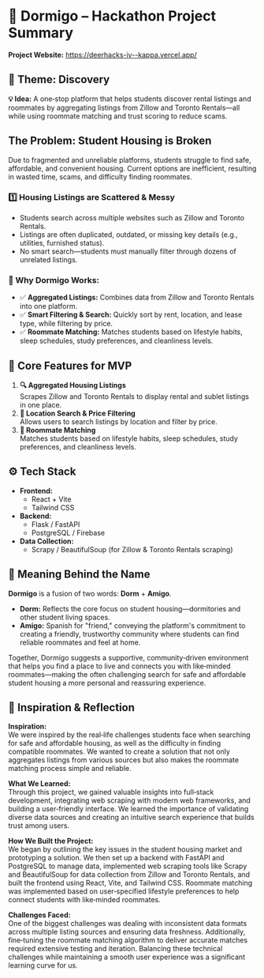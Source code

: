 # 🏡 Dormigo – Hackathon Project Summary
**Project Website:** https://deerhacks-iv--kappa.vercel.app/

## 🚀 Theme: Discovery
**💡 Idea:** A one‑stop platform that helps students discover rental listings and roommates by aggregating listings from Zillow and Toronto Rentals—all while using roommate matching and trust scoring to reduce scams.

## The Problem: Student Housing is Broken
Due to fragmented and unreliable platforms, students struggle to find safe, affordable, and convenient housing. Current options are inefficient, resulting in wasted time, scams, and difficulty finding roommates.

### 1️⃣ Housing Listings are Scattered & Messy
- Students search across multiple websites such as Zillow and Toronto Rentals.
- Listings are often duplicated, outdated, or missing key details (e.g., utilities, furnished status).
- No smart search—students must manually filter through dozens of unrelated listings.

### 🔹 Why Dormigo Works:
- ✅ **Aggregated Listings:** Combines data from Zillow and Toronto Rentals into one platform.
- ✅ **Smart Filtering & Search:** Quickly sort by rent, location, and lease type, while filtering by price.
- ✅ **Roommate Matching:** Matches students based on lifestyle habits, sleep schedules, study preferences, and cleanliness levels.

## 🎯 Core Features for MVP
1. **🔍 Aggregated Housing Listings**  
   Scrapes Zillow and Toronto Rentals to display rental and sublet listings in one place.
2. **📍 Location Search & Price Filtering**  
   Allows users to search listings by location and filter by price.
3. **🤝 Roommate Matching**  
   Matches students based on lifestyle habits, sleep schedules, study preferences, and cleanliness levels.

## ⚙️ Tech Stack
- **Frontend:**  
  - React + Vite  
  - Tailwind CSS
- **Backend:**  
  - Flask / FastAPI  
  - PostgreSQL / Firebase
- **Data Collection:**  
  - Scrapy / BeautifulSoup (for Zillow & Toronto Rentals scraping)

## 🧐 Meaning Behind the Name

**Dormigo** is a fusion of two words: **Dorm** + **Amigo**.

- **Dorm:** Reflects the core focus on student housing—dormitories and other student living spaces.
- **Amigo:** Spanish for "friend," conveying the platform's commitment to creating a friendly, trustworthy community where students can find reliable roommates and feel at home.

Together, Dormigo suggests a supportive, community‑driven environment that helps you find a place to live and connects you with like‑minded roommates—making the often challenging search for safe and affordable student housing a more personal and reassuring experience.

## 🌟 Inspiration & Reflection

**Inspiration:**  
We were inspired by the real‑life challenges students face when searching for safe and affordable housing, as well as the difficulty in finding compatible roommates. We wanted to create a solution that not only aggregates listings from various sources but also makes the roommate matching process simple and reliable.

**What We Learned:**  
Through this project, we gained valuable insights into full‑stack development, integrating web scraping with modern web frameworks, and building a user‑friendly interface. We learned the importance of validating diverse data sources and creating an intuitive search experience that builds trust among users.

**How We Built the Project:**  
We began by outlining the key issues in the student housing market and prototyping a solution. We then set up a backend with FastAPI and PostgreSQL to manage data, implemented web scraping tools like Scrapy and BeautifulSoup for data collection from Zillow and Toronto Rentals, and built the frontend using React, Vite, and Tailwind CSS. Roommate matching was implemented based on user‑specified lifestyle preferences to help connect students with like‑minded roommates.

**Challenges Faced:**  
One of the biggest challenges was dealing with inconsistent data formats across multiple listing sources and ensuring data freshness. Additionally, fine‑tuning the roommate matching algorithm to deliver accurate matches required extensive testing and iteration. Balancing these technical challenges while maintaining a smooth user experience was a significant learning curve for us.
